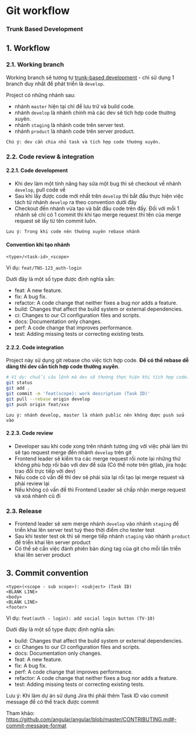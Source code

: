 # Git workflow
### Trunk Based Development

## 1. Workflow
### 2.1. Working branch
Working branch sẽ tương tự [trunk-based development](https://github.com/stakater/tbd-cd-workflow) - chỉ sử dụng 1 branch duy nhất để phát triển là `develop`.

Project có những nhánh sau:
- nhánh `master` hiện tại chỉ để lưu trữ và build code.
- nhánh `develop` là nhánh chính mà các dev sẽ tích hợp code thường xuyên.
- nhánh `staging` là nhánh code trên server test.
- nhánh `product` là nhánh code trên server product.

```
Chú ý: dev cần chia nhỏ task và tích hợp code thường xuyên.
```

### 2.2. Code review & integration
#### 2.2.1. Code development
- Khi dev làm một tính năng hay sửa một bug thì sẽ checkout về nhánh `develop`, pull code về
- Sau khi lấy được code mới nhất trên `develop` thì bắt đầu thực hiện việc tách từ nhánh `develop` ra theo convention dưới đây
- Checkout đến nhánh vừa tạo và bắt đầu code trên đấy. Đối với mỗi 1 nhánh sẽ chỉ có 1 commit thì khi tạo merge request thì tên của merge request sẽ lấy từ tên commit luôn. 

```
Lưu ý: Trong khi code nên thường xuyên rebase nhánh 
```

#### Convention khi tạo nhánh
```
<type>/<task-id>_<scope>
```

Ví dụ: `feat/TNS-123_auth-login`

Dưới đây là một số type được định nghĩa sẵn:
- feat: A new feature.
- fix: A bug fix.
- refactor: A code change that neither fixes a bug nor adds a feature.
- build: Changes that affect the build system or external dependencies.
- ci: Changes to our CI configuration files and scripts.
- docs: Documentation only changes.
- perf: A code change that improves performance.
- test: Adding missing tests or correcting existing tests.

#### 2.2.2. Code integration
Project này sử dụng git rebase cho việc tích hợp code. **Để có thể rebase dễ dàng thì dev cần tích hợp code thường xuyên**.

```bash
# Ví dụ: chuỗi câu lệnh mà dev sẽ thường thực hiện khi tích hợp code.
git status
git add .
git commit -m 'feat(scope): work description (Task ID)'
git pull --rebase origin develop
git push origin feat/xxx
```

```
Lưu ý: nhánh develop, master là nhánh public nên không được push sửa vào
```

#### 2.2.3. Code review
- Developer sau khi code xong trên nhánh tương ứng với việc phải làm thì sẽ tạo request merge đến nhánh `develop` trên git
- Frontend leader sẽ kiểm tra các merge request rồi note lại những thứ không phù hợp rồi báo với dev để sửa (Có thể note trên gitlab, jira hoặc trao đổi trực tiếp với dev)
- Nếu code có vấn đề thì dev sẽ phải sửa lại rồi tạo lại merge request và phải review lại
- Nếu không có vấn đề thì Frontend Leader sẽ chấp nhận merge request và xoá nhánh cũ đi

### 2.3. Release
- Frontend leader sẽ xem merge nhánh `develop` vào nhánh `staging` để triển khai lên server test tuỳ theo thời điểm cho tester test
- Sau khi tester test ok thì sẽ merge tiếp nhánh `staging` vào nhánh `product` để triển khai lên server product
- Có thể sẽ cần việc đánh phiên bản dùng tag của git cho mỗi lần triển khai lên server product

## 3. Commit convention
```
<type>(<scope - sub scope>): <subject> (Task ID)
<BLANK LINE>
<body>
<BLANK LINE>
<footer>
```

Ví dụ: `feat(auth - login): add social login button (TV-10)`

Dưới đây là một số type được định nghĩa sẵn:
- build: Changes that affect the build system or external dependencies.
- ci: Changes to our CI configuration files and scripts.
- docs: Documentation only changes.
- feat: A new feature.
- fix: A bug fix.
- perf: A code change that improves performance.
- refactor: A code change that neither fixes a bug nor adds a feature.
- test: Adding missing tests or correcting existing tests.

Lưu ý: Khi làm dự án sử dụng Jira thì phải thêm Task ID vào commit message để có thể track được commit

Tham khảo: https://github.com/angular/angular/blob/master/CONTRIBUTING.md#-commit-message-format
